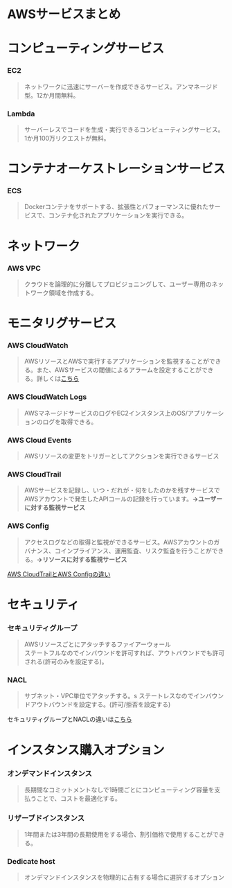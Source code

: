 # AWSサービスまとめ


# コンピューティングサービス
### EC2
> ネットワークに迅速にサーバーを作成できるサービス。アンマネージド型。12か月間無料。    

### Lambda
> サーバーレスでコードを生成・実行できるコンピューティングサービス。1か月100万リクエストが無料。  


# コンテナオーケストレーションサービス
### ECS
> Dockerコンテナをサポートする、拡張性とパフォーマンスに優れたサービスで、コンテナ化されたアプリケーションを実行できる。  

# ネットワーク
### AWS VPC
> クラウドを論理的に分離してプロビジョニングして、ユーザー専用のネットワーク領域を作成する。  


# モニタリグサービス
### AWS CloudWatch
> AWSリソースとAWSで実行するアプリケーションを監視することができる。また、AWSサービスの閾値によるアラームを設定することができる。詳しくは[こちら](https://www.acrovision.jp/service/aws/?p=2222)  

### AWS CloudWatch Logs
> AWSマネージドサービスのログやEC2インスタンス上のOS/アプリケーションのログを取得できる。  

### AWS Cloud Events
> AWSリソースの変更をトリガーとしてアクションを実行できるサービス  

### AWS CloudTrail
> AWSサービスを記録し、いつ・だれが・何をしたのかを残すサービスでAWSアカウントで発生したAPIコールの記録を行っています。**→ユーザーに対する監視サービス**  

### AWS Config
> アクセスログなどの取得と監視ができるサービス。AWSアカウントのガバナンス、コインプライアンス、運用監査、リスク監査を行うことができる。**→リソースに対する監視サービス**  

[AWS CloudTrailとAWS Configの違い](https://qiita.com/miyuki_samitani/items/da7ececd52af9aa94280)

# セキュリティ
### セキュリティグループ
> AWSリソースごとにアタッチするファイアーウォール  
ステートフルなのでインバウンドを許可すれば、アウトバウンドでも許可される(許可のみを設定する)。  

### NACL
> サブネット・VPC単位でアタッチする。s
ステートレスなのでインバウンドアウトバウンドを設定する。(許可/拒否を設定する)

セキュリティグループとNACLの違いは[こちら](https://zenn.dev/rrk347/articles/e6baff41e04c37)  

# インスタンス購入オプション
### オンデマンドインスタンス
> 長期間なコミットメントなしで1時間ごとにコンピューティング容量を支払うことで、コストを最適化する。  

### リザーブドインスタンス
> 1年間または3年間の長期使用をする場合、割引価格で使用することができる。

### Dedicate host
> オンデマンドインスタンスを物理的に占有する場合に選択するオプション
